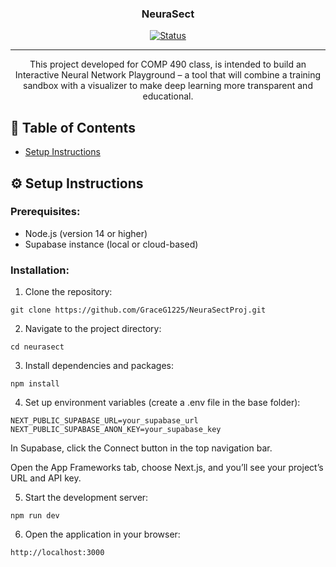 <h3 align="center">NeuraSect</h3>

<div align="center">

  [![Status](https://img.shields.io/badge/status-active-success.svg)]() 
  
</div>

---

<p align="center"> This project developed for COMP 490 class, is intended to build an Interactive Neural Network Playground – a tool that will combine a training sandbox with a visualizer to make deep learning more transparent and educational. 
    <br> 
</p>

## 📝 Table of Contents
- [Setup Instructions](#setup_instructions)

## ⚙️ Setup Instructions <a name = "setup_instructions"></a>

### Prerequisites:
- Node.js (version 14 or higher)
- Supabase instance (local or cloud-based)

### Installation:
1. Clone the repository:
```
git clone https://github.com/GraceG1225/NeuraSectProj.git
```
2. Navigate to the project directory:
```
cd neurasect
```
3. Install dependencies and packages:
```
npm install
```
4. Set up environment variables (create a .env file in the base folder):
```
NEXT_PUBLIC_SUPABASE_URL=your_supabase_url
NEXT_PUBLIC_SUPABASE_ANON_KEY=your_supabase_key
```
In Supabase, click the Connect button in the top navigation bar.

Open the App Frameworks tab, choose Next.js, and you’ll see your project’s URL and API key.

5. Start the development server:
```
npm run dev
```
6. Open the application in your browser:
```
http://localhost:3000
```
